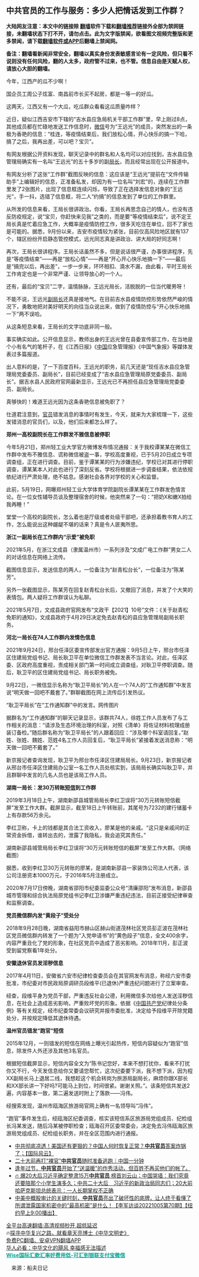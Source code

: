  <!-- 面包屑导航 --> <h2>中共官员的工作与服务：多少人把情话发到工作群？</h2> <p class="notice"><b>大陆网友注意：本文中的链接除 <a href="https://github.com/bannedbook/fanqiang" >翻墙</a>软件下载和<a href="https://github.com/killgcd/justmysocks/blob/master/README.md">翻墙推荐</a>链接外全部为禁网链接，未翻墙状态下打不开，请勿点击。此为文字版禁闻，欲看图文视频完整版和更多禁闻，请下载<a href="https://github.com/bannedbook/fanqiang">翻墙软件或APP</a>后翻墙上禁闻网。</p><p>备注：翻墙看新闻非常安全，翻墙以真实身份发表敏感言论有一定风险，但只看不说则没有任何风险，翻的人太多，政府管不过来，也不管。信息自由是天赋人权，请放心大胆的翻墙。</b></p>  <div class="entry"> <p>今年，江西产的瓜不少啊！</p> <p>国企员工周公子炫富、南昌前市长买不起房，都是一等一的好瓜。</p> <p>这两天，江西又有一个大瓜，吃瓜群众看看这瓜质量咋样？</p> <p>近日，疑似江西吉安市下辖的“吉水县应急局机关干部工作群”里，早上刚过8点，其他成员都在忙碌地发送工作信息时，<a href="https://www.bannedbook.org/bnews/tag/%e5%be%ae%e4%bf%a1/" class="st_tag internal_tag" rel="tag" title="标签 微信 下的日志">微信</a>号为“王远光”的成员，突然发出的一条极为香艳的信息：“桂连，等疫情结束后，我们放松心情，开心快乐的搞一下哈，搞了之后，我再出差，可以吧？宝贝”。</p> <p>有网友根据公开资料发现，聊天记录中的群名和人名均可以对应找到，吉水县应急管理局确实有一名叫“王远光”的五十多岁的副<a href="https://www.bannedbook.org/bnews/tag/%E5%B1%80%E9%95%BF/" class="st_tag internal_tag" rel="tag" title="标签 局长 下的日志">局长</a>，而且经常出现在公开报道中。</p> <p>有网友分析了这张“工作群”截图反映的信息：这应该是“王远光”提前在“文件传输助手”上编辑好的信息，正准备私发，却因为有一位名叫“刘宏”的，连续在工作群里发了2张图片，出现了信息框连续闪烁，导致了正在选择发信息对象的“王远光”，手一抖，选错了信息框，将二人“约搞”的信息发到了单位的工作群里。</p> <p>从所发的信息来看，王局长很讲政治。你看，王局长再思念自己的情人，也没有违反防疫规定，说“宝贝，你赶快来见我”之类的，而是要“等疫情结束后”，说不定王局长真是忙着应急工作，大概率是疫情防控工作，很多天吃住在单位，回不了家也是可能的。据悉，9月份以来，吉安市疫情较为紧张，目前仅高风险地区就有137个，辖区纷纷开启静态管控模式，远光同志真是讲政治、讲大局的好同志啊！</p> <p>再次，王局长很讲程序。王局长话虽然不多，但是说话很严谨，办事很讲程序，先是“等疫情结束”——再是“放松心情”——再是“开心开心快乐地搞一下”——最后是“搞完以后，再出差”，一步一步来，环环相扣、滴水不漏，由此看，平时王局长工作肯定也是一个非常严谨、让领导放心的一个人。</p> <p>还有，最后的“宝贝”二字，温情脉脉，王远光局长，活脱脱的一位当代暖男呀！</p> <p>不能不说，王远光<a href="https://www.bannedbook.org/bnews/tag/%e5%89%af%e5%b1%80%e9%95%bf/" class="st_tag internal_tag" rel="tag" title="标签 副局长 下的日志">副局长</a>还真是接地气。在目前吉水县疫情防控形势依然严峻的情况下，勇敢地把对美好明天的向往当众说出来，做到了疫情防控与“开心快乐地搞一下”两不误哈。</p> <p>从这条短息来看，王局长的文字功底非同一般。</p> <p>事实确实如此。公开信息显示，教师出身的王远光曾在县委宣传部工作，在当地是个小有名气的笔杆子，在《江西日报》《<span class='wp_keywordlink_affiliate'><a href="https://www.bannedbook.org/" title="中国" target="_blank">中国</a></span>应急管理报》《中国气象报》等媒体发表过多篇报道。</p>  <p>出人意料的是，了一下百度百科，王远光的职务，前几天还是“现任吉水县应急管理局党委委员、副局长”，目前已经变成了“吉水县应急管理局原党委委员、副局长”。据吉水县人民政府官网最新显示，王远光已不再担任县应急管理局党委委员、副局长。</p> <p>真够快的！难道王远光因为这条香艳信息被免职了？</p> <p>仕道君注意到，<a href="https://www.bannedbook.org/bnews/tag/%E5%AE%98%E5%91%98/" class="st_tag internal_tag" rel="tag" title="标签 官员 下的日志">官员</a>错发消息的事情时有发生，今天，就来为大家梳理一下，这些发错消息的官员们，以及，他们后来都怎么样了。</p> <p><strong>郑州一高校副院长在工作群发不雅信息被停职</strong></p> <p>今年5月21日，郑州轻工业大学官方微博发布情况通报：关于我校谭某某在微信工作群中发布不雅信息、谎称微信被盗一事，学校高度重视，已于5月20日成立专项调查组，正在进行调查。目前，鉴于谭某某的行为涉嫌违纪，学校已对其进行停职调查，谭某某本人对此也进行了深刻反省。学校将根据进一步调查结果，依法依规依纪进行严肃处理，绝不姑息。感谢社会各界对学校的关心和监督。</p> <p>此前，5月19日，网曝郑州轻工业大学体育学院副院长谭某某在工作群发色情言论。在一位女性辅导员谈及整理宿舍的时候，他突然来了一句：“把奶X和嫩X拍给我再睡！”</p> <p>堂堂一个高校的副院长，怎么着也是厅级或者处级干部吧，还承担着教书育人的工作，怎么能说出这种龌龊不堪的话来？真是令人匪夷所思。</p> <p><strong>浙江一副局长在工作群内“示爱”被免职</strong></p> <p>2021年5月，在浙江文成县（隶属温州市）一系列涉及“文成广电工作群”男女二人的对话信息在网络上流传。</p> <p>截图信息显示，发送信息的两人，一位备注为“赵青松台长”，一位备注为“陈某芳”。</p> <p>另外一张截图显示，陈某芳在回复赵青松台长后，又撤回了消息，并发了个大笑的表情包。两人疑将工作群误认为私聊。</p> <p>2021年5月7日，文成县政府官网发布“文政干【2021】10号”文件：《关于赵青松免职的通知》，文成县政府于4月29日决定免去赵青松的县应急管理局副局长职务。</p>  <p><strong>河北一局长在74人工作群内发情色信息</strong></p> <p>2021年9月24日，邢台任泽区委宣传部发出官方通报：9月5日上午，邢台市任泽区住建局党组书记、局长耿卫平在单位微信工作群发表不当言论。对此，任泽区委、区政府高度重视，责成相关部门第一时间成立调查组，对耿卫平停职调查。随后，耿卫平的区住建局党组书记、局长职务被免。</p> <p>9月22日，一微信显示名称为“耿卫平局长”的人在一个74人的“工作通知群”中发言说“明天做一回吧不戴套了。”群聊截图在网上流传后引发热议。</p> <p>“耿卫平局长”在“工作通知群”中的发言。网传图片</p> <p>据群名为“工作通知群”的聊天记录显示，该群共74人，徐姓工作人员发布了与工作相关的消息：“请涉及生态环境治理的科室，对照《清单》将佐证材料梳理成册装订备检。”随后群名称为“耿卫平局长”的人跟着回应：“涉及哪个科室请回复。”赵姓、张姓、魏姓、范姓4名工作人员回复后，“耿卫平局长”紧接着发送消息称：“明天做一回吧不戴套了。”</p> <p>新京报记者查询发现，耿卫平为邢台市任泽区住建局局长。9月23日，新京报记者从邢台市任泽区住建局办公室一名工作人员处核实到，该局局长确实叫耿卫平，并且群聊中发言的几名人员也是该局工作人员。</p> <p><strong>湖南一局长：发30万转账<a href="https://www.bannedbook.org/bnews/tag/%E7%9F%AD%E4%BF%A1/" class="st_tag internal_tag" rel="tag" title="标签 短信 下的日志">短信</a>到工作群</strong></p> <p>2019年3月18日上午，湖南新邵县城管局局长李红卫误将“30万元转账短信截屏”发至工作大群。截屏显示，截至18日上午转账前，其尾号为7232的建行储蓄卡上有存款56万余元。</p> <p>李红卫称，卡上的钱都是其合法工资收入，廖某是他的亲戚。“这只是亲戚间的正常资金拆借，谁转出去的，泄露了我隐私，我会追究其责任。”</p> <p>湖南新邵县城管局局长李红卫误将“30万元转账短信的截屏”发至工作大群。（网络截图）</p> <p>据悉，收到李红卫30万元转账的廖某，是湖南新邵县一家装饰公司法人代表，该公司注册资本1000万元，于2016年5月注册成立。</p> <p>2020年7月17日傍晚，湖南省邵阳市纪委监委公众号“清廉邵阳”发布消息，新邵县城市管理和综合执法局原党组书记李红卫涉嫌严重违纪违法，目前正接受纪律审查和监察调查。</p>  <p><strong>党员微信群内发“黄段子”受处分</strong></p> <p>2018年9月28日晚，湖南省益阳市赫山区赫山街道茂林社区党员彭正波在茂林社区党员微信群内转发了一个题为“入党申请书”的“黄色段子”信息，全文400余字，内容严重丑化了党的形象，在社区党员中造成了恶劣影响。2018年11月，彭正波受到留党察看1年处分。</p> <p><strong>安徽退休官员发淫秽信息</strong></p> <p>2017年4月11日，安徽省六安市纪律检查委员会在其官网发布消息，称经六安市委批准，市纪委对市民政局原调研员段维平(已退休)严重违纪问题进行了立案审查。</p> <p>经查，段维平身为党员干部，严重违反社会公德，利用微信多次给他人发送淫秽信息，在社会上造成恶劣影响，严重败坏党的形象。依据《<a href="https://www.bannedbook.org/bnews/tag/%e4%b8%ad%e5%9b%bd%e5%85%b1%e4%ba%a7%e5%85%9a/" class="st_tag internal_tag" rel="tag" title="标签 中国共产党 下的日志">中国共产党</a>纪律处分条例》等有关规定，经市纪委常委会议研究并报市委批准，决定给予段维平开除党籍处分，并按规定降低其退休待遇。</p> <p><strong>温州官员错发“跑官”短信</strong></p> <p>2015年12月，一则错发的短信在网络上曝光引起热传，短信内容疑似为“跑官”信息，除发件人外还涉及其他3名官员。</p> <p>根据短信截屏显示，短信内容全文为“陈书记您好，本来不想打扰你，看来不打扰你又不行，今天发信息给你又要请您帮忙，这次纪委要下派，我不想下派，因为程XX副局长马上退居二线，我想趁这个机会转岗为旅游局副局长，麻烦你跟X部长和XX部长讲一下好吗?可能马上到位，时间很紧。谢谢关照。”。该条短信共发送2遍，内容基本一致，第二遍发送时附上了落款——冯伟。</p> <p>经搜索发现，温州市瓯海区旅游局官网上确有一名领导叫“冯伟”。</p> <p>“跑官”事件发生后，经瓯海区纪委调查，核实该短信系区旅游局党组成员、纪检组长冯某发送，随后冯某被停职检查；瓯海召开区委常委会，决定免去冯伟瓯海区旅游局党组成员、纪检组长职务，并在全区范围内进行通报。</p> <div id="taboola-mid-1"></div>  <ul class='op-related-articles' title='相关阅读'> <li><a href='https://www.bannedbook.org/bnews/bannedvideo/20221015/1797633.html' target='_blank'>中共彻底凉透！美国还有更狠的？中国人何时恢复正常？<b>中共官员</b>答案炸锅了；【国际风云】</a></li> <li><a href='https://www.bannedbook.org/bnews/bannedvideo/20221013/1796598.html' target='_blank'>二十大前再打“裸官”<b>中共官员</b>随时准备逃跑｜中国一分钟</a></li> <li><a href='https://www.bannedbook.org/bnews/comments/20221011/1795839.html' target='_blank'>逢年过节，<b>中共官员</b>开始了“送温暖”的作秀活动，但百姓不再买他们的帐了。</a></li> <li><a href='https://www.bannedbook.org/bnews/bannedvideo/20221010/1795491.html' target='_blank'>🔥 爆20大后习近平确定整肃15万<b>中共官员</b> 榜首刘云山；中国哭墙：我们究竟还要陪那个小学生演多久；中共二十大后　习近平的新政治局同志们；20大前 哈萨克斯坦总统表示：一人长期掌权不正确</a></li> <li><a href='https://www.bannedbook.org/bnews/sohnews/20221005/1793245.html' target='_blank'>中美中概股审计的关键时刻，<b>中共官员</b>亮出了破坏性的底牌，让人终于看懂了所谓泄露国家机密中的“最高机密”是什么！【李军访谈20221005第70期】【纽约早上9:00播出】</a></li> </ul> <p class="texttj"> <a href="https://github.com/bannedbook/fanqiang/wiki/V2ray%E6%9C%BA%E5%9C%BA" target="_blank">全平台高速翻墙:高清视频秒开,超低延迟</a><br/> 🔥<a href="https://www.bannedbook.org/bnews/comments/20220808/1768773.html" target="_blank">探寻中华复兴之路，就看章天亮博士《中华文明史》</a><br/> <a href="https://github.com/bannedbook/fanqiang/wiki/%E7%A6%81%E9%97%BB%E7%BD%91%E5%AE%89%E5%8D%93%E7%BF%BB%E5%A2%99%E6%96%B0%E9%97%BBAPP" target="_blank">免费PC翻墙、安卓VPN翻墙APP</a><br/> <a href="https://www.bannedbook.org/bnews/comments/20220220/1694796.html" target="_blank">华人必看：中华文化的飓风 幸福感无法描述</a><br/> <b onclick="window.open('https://wise.prf.hn/click/camref:1011lqFCW/creativeref:1011l61212')" style="cursor:pointer;color:#00A191;text-decoration:underline;font-weight: bold;">Wise国际汇款汇率好费用低-可汇到银联支付宝微信</b> </p><p class="src-info">　来源：船夫日记 </p> <a name='sharetosocial'></a> <div style="margin-bottom:5px;padding-bottom:5px;clear:both"> <div id="archive-pix-1" class="banner-ads"> <!-- AuctionX Display platform tag START --> <div id="27602x728x90x621x_ADSLOT1" clicktrack="%%CLICK_URL_ESC%%"></div>  <!-- AuctionX Display platform tag END --> </div> <div id="archive-pix-2" class="banner-ads"> <!-- AuctionX Display platform tag START --> <div id="27556x300x250x621x_ADSLOT1" clicktrack="%%CLICK_URL_ESC%%" style="margin:0 auto;text-align:center"></div>  <!-- AuctionX Display platform tag END --> </div> </div>  <div id="archive-pix-1" class="banner-ads"> <!-- AuctionX Display platform tag START --> <div id="27603x728x90x621x_ADSLOT1" clicktrack="%%CLICK_URL_ESC%%"></div>  <!-- AuctionX Display platform tag END --> </div> </div><!--END ENTRY--> 